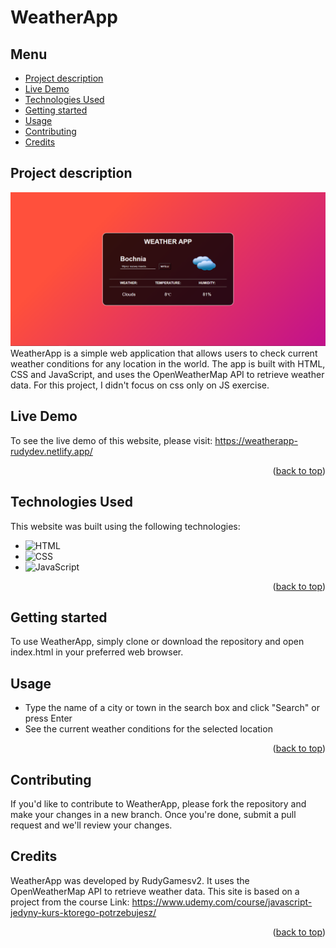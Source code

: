 <a id="readme-top"></a>
# WeatherApp

## Menu
- [Project description](#project-description)
- [Live Demo](#live-demo)
- [Technologies Used](#technologies-used)
- [Getting started](#getting-started)
- [Usage](#usage)
- [Contributing](#contributing)
- [Credits](#credits)

## Project description
![Site screenshot][product-screenshot]
WeatherApp is a simple web application that allows users to check current weather conditions for any location in the world. The app is built with HTML, CSS and JavaScript, and uses the OpenWeatherMap API to retrieve weather data.
For this project, I didn't focus on css only on JS exercise.

## Live Demo
To see the live demo of this website, please visit: https://weatherapp-rudydev.netlify.app/

<p align="right">(<a href="#readme-top">back to top</a>)</p>

## Technologies Used
This website was built using the following technologies:
- ![HTML][HTML-img]
- ![CSS][CSS-img] 
- ![JavaScript][JS-img]

<p align="right">(<a href="#readme-top">back to top</a>)</p>

## Getting started
To use WeatherApp, simply clone or download the repository and open index.html in your preferred web browser.

## Usage

- Type the name of a city or town in the search box and click "Search" or press Enter
- See the current weather conditions for the selected location

<p align="right">(<a href="#readme-top">back to top</a>)</p>

## Contributing
If you'd like to contribute to WeatherApp, please fork the repository and make your changes in a new branch. Once you're done, submit a pull request and we'll review your changes.

## Credits
WeatherApp was developed by RudyGamesv2. It uses the OpenWeatherMap API to retrieve weather data.
This site is based on a project from the course
Link: https://www.udemy.com/course/javascript-jedyny-kurs-ktorego-potrzebujesz/

<p align="right">(<a href="#readme-top">back to top</a>)</p>

[product-screenshot]: img/screen.png
[HTML-img]: https://img.shields.io/badge/-HTML-E34F26?logo=html5&logoColor=white
[CSS-img]: https://img.shields.io/badge/-CSS-1572B6?logo=css3&logoColor=white
[JS-img]: https://img.shields.io/badge/-JS-F7DF1E?logo=javaScript&logoColor=white
